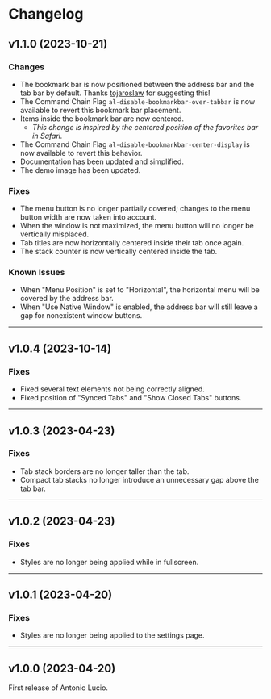 # Changelog

## v1.1.0 (2023-10-21)

### Changes

- The bookmark bar is now positioned between the address bar and the tab bar by default. Thanks [tojaroslaw](https://github.com/tojaroslaw) for suggesting this!
- The Command Chain Flag `al-disable-bookmarkbar-over-tabbar` is now available to revert this bookmark bar placement.
- Items inside the bookmark bar are now centered.
  - *This change is inspired by the centered position of the favorites bar in Safari.*
- The Command Chain Flag `al-disable-bookmarkbar-center-display` is now available to revert this behavior.
- Documentation has been updated and simplified.
- The demo image has been updated.

### Fixes

- The menu button is no longer partially covered; changes to the menu button width are now taken into account.
- When the window is not maximized, the menu button will no longer be vertically misplaced.
- Tab titles are now horizontally centered inside their tab once again.
- The stack counter is now vertically centered inside the tab.

### Known Issues

- When "Menu Position" is set to "Horizontal", the horizontal menu will be covered by the address bar.
- When "Use Native Window" is enabled, the address bar will still leave a gap for nonexistent window buttons.

---

## v1.0.4 (2023-10-14)

### Fixes

- Fixed several text elements not being correctly aligned.
- Fixed position of "Synced Tabs" and "Show Closed Tabs" buttons.

---

## v1.0.3 (2023-04-23)

### Fixes

- Tab stack borders are no longer taller than the tab.
- Compact tab stacks no longer introduce an unnecessary gap above the tab bar.

---

## v1.0.2 (2023-04-23)

### Fixes

- Styles are no longer being applied while in fullscreen.

---

## v1.0.1 (2023-04-20)

### Fixes

- Styles are no longer being applied to the settings page.

---

## v1.0.0 (2023-04-20)

First release of Antonio Lucio.
